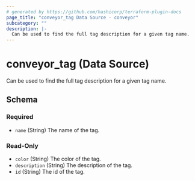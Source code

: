 ```yaml
---
# generated by https://github.com/hashicorp/terraform-plugin-docs
page_title: "conveyor_tag Data Source - conveyor"
subcategory: ""
description: |-
  Can be used to find the full tag description for a given tag name.
---
```


# conveyor_tag (Data Source)

Can be used to find the full tag description for a given tag name.



<!-- schema generated by tfplugindocs -->
## Schema

### Required

- `name` (String) The name of the tag.

### Read-Only

- `color` (String) The color of the tag.
- `description` (String) The description of the tag.
- `id` (String) The id of the tag.


